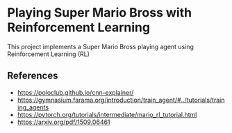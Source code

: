 # Playing Super Mario Bross with Reinforcement Learning

This project implements a Super Mario Bross playing agent using Reinforcement Learning (RL)

## References

- https://poloclub.github.io/cnn-explainer/
- https://gymnasium.farama.org/introduction/train_agent/#../tutorials/training_agents
- https://pytorch.org/tutorials/intermediate/mario_rl_tutorial.html
- https://arxiv.org/pdf/1509.06461
